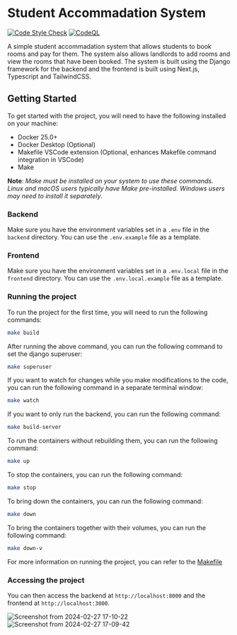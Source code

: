 
# Student Accommadation System

[![Code Style Check](https://github.com/SirSanctified/student-accommodation-api/actions/workflows/check-formating.yaml/badge.svg)](https://github.com/SirSanctified/student-accommodation-api/actions/workflows/check-formating.yaml)
[![CodeQL](https://github.com/SirSanctified/student-accommodation-api/actions/workflows/github-code-scanning/codeql/badge.svg)](https://github.com/SirSanctified/student-accommodation-api/actions/workflows/github-code-scanning/codeql)

A simple student accommadation system that allows students to book rooms and pay for them. The system also allows landlords to add rooms and view the rooms that have been booked. The system is built using the Django framework for the backend and the frontend is built using Next.js, Typescript and TailwindCSS.

## Getting Started

To get started with the project, you will need to have the following installed on your machine:

- Docker 25.0+
- Docker Desktop (Optional)
- Makefile VSCode extension (Optional, enhances Makefile command integration in VSCode)
- Make

**Note**: *Make must be installed on your system to use these commands. Linux and macOS users typically have Make pre-installed. Windows users may need to install it separately*.  

### Backend

Make sure you have the environment variables set in a `.env` file in the `backend` directory. You can use the `.env.example` file as a template.

### Frontend

Make sure you have the environment variables set in a `.env.local` file in the `frontend` directory. You can use the `.env.local.example` file as a template.

### Running the project

To run the project for the first time, you will need to run the following commands:

```bash
make build
```

After running the above command, you can run the following command to set the django superuser:

```bash
make superuser
```

If you want to watch for changes while you make modifications to the code, you can run the following command in a separate terminal window:

```bash
make watch
```

If you want to only run the backend, you can run the following command:

```bash
make build-server
```

To run the containers without rebuilding them, you can run the following command:

```bash
make up
```

To stop the containers, you can run the following command:

```bash
make stop
```

To bring down the containers, you can run the following command:

```bash
make down
```

To bring the containers together with their volumes, you can run the following command:

```bash
make down-v
```

For more information on running the project, you can refer to the [Makefile](https://github.com/SirSanctified/student-accommodation-api/blob/main/Makefile)

### Accessing the project

You can then access the backend at `http://localhost:8000` and the frontend at `http://localhost:3000`.

![Screenshot from 2024-02-27 17-10-22](https://github.com/SirSanctified/student-accommodation-api/assets/63302923/b5700327-e76f-4c67-8b16-c25ae20dfd89)
![Screenshot from 2024-02-27 17-09-42](https://github.com/SirSanctified/student-accommodation-api/assets/63302923/cd33b92f-48f5-4bbf-8da8-704c3408699e)
